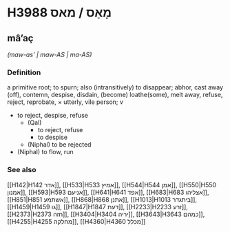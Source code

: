 # H3988 מָאַס / מאס

## mâʼaç

_(maw-as' | maw-AS | ma-AS)_

### Definition

a primitive root; to spurn; also (intransitively) to disappear; abhor, cast away (off), contemn, despise, disdain, (become) loathe(some), melt away, refuse, reject, reprobate, × utterly, vile person; v

- to reject, despise, refuse
  - (Qal)
    - to reject, refuse
    - to despise
  - (Niphal) to be rejected
- (Niphal) to flow, run

### See also

[[H142|H142 אדר]], [[H533|H533 אמיץ]], [[H544|H544 אמן]], [[H550|H550 אמנון]], [[H593|H593 אניעם]], [[H641|H641 אפד]], [[H683|H683 אצליהו]], [[H851|H851 אשתמע]], [[H868|H868 אתנן]], [[H1013|H1013 ביתגדר]], [[H1459|H1459 גו]], [[H1847|H1847 דעת]], [[H2233|H2233 זרע]], [[H2373|H2373 חזה]], [[H3404|H3404 יריה]], [[H3643|H3643 כמהם]], [[H4255|H4255 מחלקה]], [[H4360|H4360 מכלל]]
